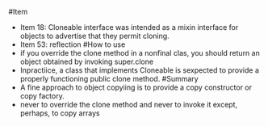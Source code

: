 #Item
- Item 18: Cloneable interface was intended as a mixin interface for objects to advertise that they permit cloning.
- Item 53: reflection
#How to use
- if you override the clone method in a nonfinal clas, you should return an object obtained by invoking super.clone
- Inpractiice, a class that implements Cloneable is sexpected to provide a properly functioning public clone method.
#Summary
- A fine approach to object copyiing is to provide a copy constructor or copy factory.
- never to override the clone method and never to invoke it except, perhaps, to copy arrays
